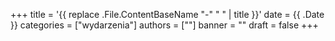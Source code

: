 +++
title = '{{ replace .File.ContentBaseName "-" " " | title }}'
date = {{ .Date }}
categories = ["wydarzenia"]
authors = [""]
banner = ""
draft = false
+++
<!--more-->

